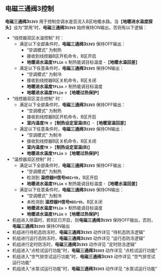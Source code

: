 <!-- 注意事项 -->
<!-- 起始分级标题：##（二级标题） -->

## 电磁三通阀3控制

**电磁三通阀3`S3V3`** 用于控制空调水是否流入B区地暖水路。当【**地暖进水温度探头**】设为“禁用”时，**电磁三通阀3`S3V3`** 始终保持ON输出，否则有以下逻辑：

- “线控器双区水温控制” 时：
  - 满足以下全部条件时，**电磁三通阀3`S3V3`** 保持OFF输出：
    - “空调模式” 为制热
    - 接收到线控器B区开机命令，B区开启
    - **地暖进水温度`TFLin`** ≤ 制热能调目标温度 -【**地暖水温回差**】
  - 满足以下任意条件时，**电磁三通阀3`S3V3`** 保持ON输出：
    - “空调模式“ 为制冷
    - 接收到线控器B区关机命令，B区关闭
    - **地暖进水温度`TFLin`**  > 制热能调目标温度
    - **地暖进水温度`TFLin`**  ≥【**地暖过热保护**】
- “线控器双区混合控制” 时：
  - 满足以下全部条件时，**电磁三通阀3`S3V3`** 保持OFF输出：
    - “空调模式” 为制热
    - 接收到线控器B区开机命令，B区开启
    - **室内温度`TR`** ≤【**制热设定室温(B)**】-【**地暖室温回差**】
  - 满足以下任意条件时，**电磁三通阀3`S3V3`** 保持ON输出：
    - “空调模式” 为制冷
    - 接收到线控器B区关机命令，B区关闭
    - **室内温度`TR`** >【**制热设定室温(B)**】
    - **地暖进水温度`TFLin`**  ≥【**地暖过热保护**】
- “温控器双区控制” 时：
  - 满足以下全部条件时，**电磁三通阀3`S3V3`** 保持OFF输出：
    - “空调模式” 为制热
    - 检测到 **温控器H信号`HDIrth`**，B区开启
    - **地暖进水温度`TFLin`**  ≤ 制热能调目标温度 -【**地暖水温回差**】
  - 满足以下任意条件时，**电磁三通阀3`S3V3`** 保持ON输出：
    - “空调模式” 为制冷
    - 未检测到 **温控器H信号`HDIrth`**，B区关闭
    - **地暖进水温度`TFLin`**  > 制热能调目标温度
    - **地暖进水温度`TFLin`**  ≥【**地暖过热保护**】
- 机组进入除霜时，若B区已开启，则**电磁三通阀3`S3V3`** 保持OFF输出，否则，**电磁三通阀3`S3V3`** 保持ON输出
- 机组进行待机态防冻时，**电磁三通阀3`S3V3`** 动作详见 “待机态防冻逻辑”
- 机组进行运行态防冻时，**电磁三通阀3`S3V3`** 动作详见 “运行态防冻逻辑”
- 机组进行定时防冻时，**电磁三通阀3`S3V3`** 动作详见 “定时防冻逻辑”
- 机组进入“点检试运行功能”时，**电磁三通阀3`S3V3`** 动作详见 “点检试运行功能”
- 机组进入“空气排空试运行功能”时，**电磁三通阀3`S3V3`** 动作详见 “空气排空试运行功能”
- 机组进入“水泵试运行功能”时，**电磁三通阀3`S3V3`** 动作详见 “水泵试运行功能”
